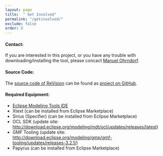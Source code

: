 ```yaml
---
layout: page
title:  " Get Involved"
permalink: "/getinvolved/"
exclude: false
order: 8
---
```


#### Contact:

If you are interested in this project, or you have any trouble with downloading/installing the tool, please concact [Manuel Ohrndorf](mailto:mohrndorf@informatik.uni-siegen.de). 

#### Source Code:

The [source code of ReVision](https://github.com/repairvision/repairvision/) can be found as [project on GitHub](https://github.com/repairvision/repairvision/graphs/contributors).

#### Required Equipment:

* [Eclipse Modeling Tools IDE](https://www.eclipse.org/downloads/packages/)
* Xtext (can be installed from Eclipse Marketplace)
* Sirius (Specifier) (can be installed from Eclipse Marketplace)
* OCL SDK (update site: http://download.eclipse.org/modeling/mdt/ocl/updates/releases/latest)
* GMF Tooling (update site: http://download.eclipse.org/modeling/gmp/gmf-tooling/updates/releases-3.2.1/)
* Papyrus (can be installed from Eclipse Marketplace)
